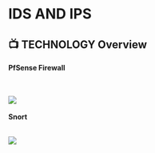 <h1>IDS AND IPS<br/></h1>

<h2>📺 TECHNOLOGY Overview</h2>

<b>PfSense Firewall</b><br/><br><br>

<img align="center" src="https://i.imgur.com/3O6Xn91.png" /><br><br>
<b>Snort</b><br><br>

<img align="center" src="https://i.imgur.com/EYFT3Q9.png" /><br><br>




<!--


Here are some ideas to get you started:

- 🔭 I’m currently working on ...
- 🌱 I’m currently learning ...
- 👯 I’m looking to collaborate on ...
- 🤔 I’m looking for help with ...
- 💬 Ask me about ...
- 📫 How to reach me: ...
- 😄 Pronouns: ...
- ⚡ Fun fact: ...
-->
